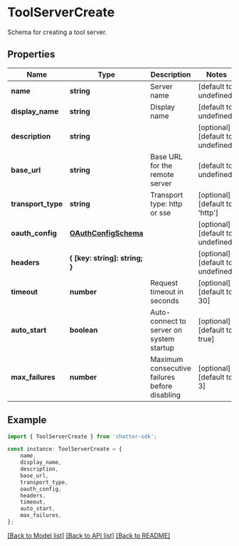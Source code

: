# ToolServerCreate

Schema for creating a tool server.

## Properties

Name | Type | Description | Notes
------------ | ------------- | ------------- | -------------
**name** | **string** | Server name | [default to undefined]
**display_name** | **string** | Display name | [default to undefined]
**description** | **string** |  | [optional] [default to undefined]
**base_url** | **string** | Base URL for the remote server | [default to undefined]
**transport_type** | **string** | Transport type: http or sse | [optional] [default to 'http']
**oauth_config** | [**OAuthConfigSchema**](OAuthConfigSchema.md) |  | [optional] [default to undefined]
**headers** | **{ [key: string]: string; }** |  | [optional] [default to undefined]
**timeout** | **number** | Request timeout in seconds | [optional] [default to 30]
**auto_start** | **boolean** | Auto-connect to server on system startup | [optional] [default to true]
**max_failures** | **number** | Maximum consecutive failures before disabling | [optional] [default to 3]

## Example

```typescript
import { ToolServerCreate } from 'chatter-sdk';

const instance: ToolServerCreate = {
    name,
    display_name,
    description,
    base_url,
    transport_type,
    oauth_config,
    headers,
    timeout,
    auto_start,
    max_failures,
};
```

[[Back to Model list]](../README.md#documentation-for-models) [[Back to API list]](../README.md#documentation-for-api-endpoints) [[Back to README]](../README.md)
